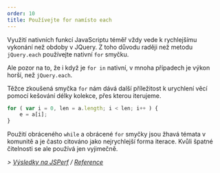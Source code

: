 ```yaml
---
order: 10
title: Používejte for namísto each
---
```

Využití nativních funkcí JavaScriptu téměř vždy vede k rychlejšímu vykonání než obdoby v JQuery. Z toho důvodu raději než metodu `jQuery.each` používejte nativní `for` smyčku.

Ale pozor na to, že i když je `for in` nativní, v mnoha případech je výkon horší, než `jQuery.each`.


Těžce zkoušená smyčka `for` nám dává další příležitost k urychlení věcí pomocí kešování délky kolekce, přes kterou iterujeme.

```js
for ( var i = 0, len = a.length; i < len; i++ ) {
	e = a[i];
}
```

Použití obráceného `while` a obrácené `for` smyčky jsou žhavá témata v komunitě a je často citováno jako nejrychlejší forma iterace. Kvůli špatné čitelnosti se ale používá jen vyjimečně.

*> [Výsledky na JSPerf](http://jsperf.com/browser-diet-jquery-each-vs-for-loop) / [Reference](https://github.com/zenorocha/browser-diet/wiki/References#use-for-instead-of-each)*